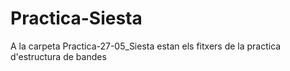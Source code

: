 # Practica-Siesta
A la carpeta Practica-27-05_Siesta estan els fitxers de la practica d'estructura de bandes
